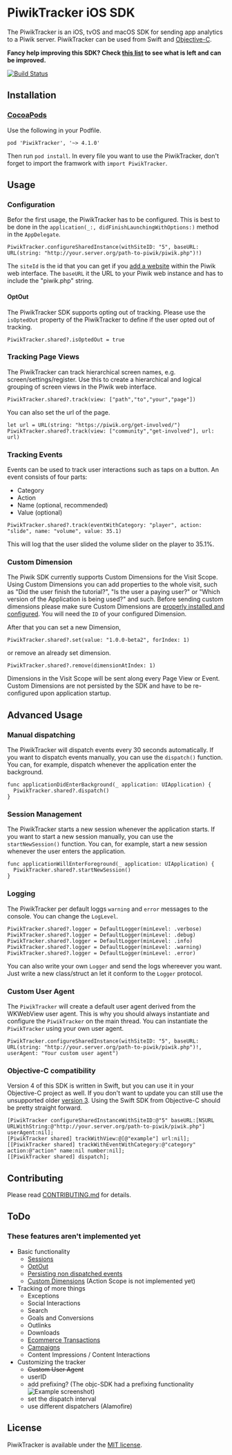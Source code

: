 # PiwikTracker iOS SDK

The PiwikTracker is an iOS, tvOS and macOS SDK for sending app analytics to a Piwik server. PiwikTracker can be used from Swift and [Objective-C](#objective-c-compatibility).

**Fancy help improving this SDK? Check [this list](https://github.com/piwik/piwik-sdk-ios/issues?utf8=✓&q=is%3Aopen%20is%3Aissue%20label%3Adiscussion%20label%3Aswift3) to see what is left and can be improved.**

[![Build Status](https://travis-ci.org/piwik/piwik-sdk-ios.svg?branch=develop)](https://travis-ci.org/piwik/piwik-sdk-ios)

## Installation
### [CocoaPods](https://cocoapods.org)

Use the following in your Podfile.

```
pod 'PiwikTracker', '~> 4.1.0'
```

Then run `pod install`. In every file you want to use the PiwikTracker, don't forget to import the framwork with `import PiwikTracker`.

## Usage
### Configuration

Befor the first usage, the PiwikTracker has to be configured. This is best to be done in the `application(_:, didFinishLaunchingWithOptions:)` method in the `AppDelegate`.

```
PiwikTracker.configureSharedInstance(withSiteID: "5", baseURL: URL(string: "http://your.server.org/path-to-piwik/piwik.php")!)
```

The `siteId` is the id that you can get if you [add a website](https://piwik.org/docs/manage-websites/#add-a-website) within the Piwik web interface. The `baseURL` it the URL to your Piwik web instance and has to include the "piwik.php" string.

#### OptOut

The PiwikTracker SDK supports opting out of tracking. Please use the `isOptedOut` property of the PiwikTracker to define if the user opted out of tracking.

```
PiwikTracker.shared?.isOptedOut = true
```

### Tracking Page Views

The PiwikTracker can track hierarchical screen names, e.g. screen/settings/register. Use this to create a hierarchical and logical grouping of screen views in the Piwik web interface.

```
PiwikTracker.shared?.track(view: ["path","to","your","page"])
```

You can also set the url of the page. 
```
let url = URL(string: "https://piwik.org/get-involved/")
PiwikTracker.shared?.track(view: ["community","get-involved"], url: url)
```

### Tracking Events

Events can be used to track user interactions such as taps on a button. An event consists of four parts:

- Category
- Action
- Name (optional, recommended)
- Value (optional)

```
PiwikTracker.shared?.track(eventWithCategory: "player", action: "slide", name: "volume", value: 35.1)
```

This will log that the user slided the volume slider on the player to 35.1%.

### Custom Dimension

The Piwik SDK currently supports Custom Dimensions for the Visit Scope. Using Custom Dimensions you can add properties to the whole visit, such as "Did the user finish the tutorial?", "Is the user a paying user?" or "Which version of the Application is being used?" and such. Before sending custom dimensions please make sure Custom Dimensions are [properly installed and configured](https://piwik.org/docs/custom-dimensions/). You will need the `ID` of your configured Dimension.

After that you can set a new Dimension,

```
PiwikTracker.shared?.set(value: "1.0.0-beta2", forIndex: 1)
```

or remove an already set dimension.

```
PiwikTracker.shared?.remove(dimensionAtIndex: 1)
```

Dimensions in the Visit Scope will be sent along every Page View or Event. Custom Dimensions are not persisted by the SDK and have to be re-configured upon application startup.

## Advanced Usage

### Manual dispatching

The PiwikTracker will dispatch events every 30 seconds automatically. If you want to dispatch events manually, you can use the `dispatch()` function. You can, for example, dispatch whenever the application enter the background.

```
func applicationDidEnterBackground(_ application: UIApplication) {
  PiwikTracker.shared?.dispatch()
}
```

### Session Management

The PiwikTracker starts a new session whenever the application starts. If you want to start a new session manually, you can use the `startNewSession()` function. You can, for example, start a new session whenever the user enters the application.

```
func applicationWillEnterForeground(_ application: UIApplication) {
  PiwikTracker.shared?.startNewSession()
}
```

### Logging

The PiwikTracker per default loggs `warning` and `error` messages to the console. You can change the `LogLevel`.

```
PiwikTracker.shared?.logger = DefaultLogger(minLevel: .verbose)
PiwikTracker.shared?.logger = DefaultLogger(minLevel: .debug)
PiwikTracker.shared?.logger = DefaultLogger(minLevel: .info)
PiwikTracker.shared?.logger = DefaultLogger(minLevel: .warning)
PiwikTracker.shared?.logger = DefaultLogger(minLevel: .error)
```

You can also write your own `Logger` and send the logs whereever you want. Just write a new class/struct an let it conform to the `Logger` protocol.

### Custom User Agent
The `PiwikTracker` will create a default user agent derived from the WKWebView user agent. This is why you should always instantiate and configure the `PiwikTracker` on the main thread.
You can instantiate the `PiwikTracker` using your own user agent.

```
PiwikTracker.configureSharedInstance(withSiteID: "5", baseURL: URL(string: "http://your.server.org/path-to-piwik/piwik.php")!, userAgent: "Your custom user agent")
```

### Objective-C compatibility

Version 4 of this SDK is written in Swift, but you can use it in your Objective-C project as well. If you don't want to update you can still use the unsupported older [version 3](https://github.com/piwik/piwik-sdk-ios/tree/version-3). Using the Swift SDK from Objective-C should be pretty straight forward.

```
[PiwikTracker configureSharedInstanceWithSiteID:@"5" baseURL:[NSURL URLWithString:@"http://your.server.org/path-to-piwik/piwik.php"] userAgent:nil];
[PiwikTracker shared] trackWithView:@[@"example"] url:nil];
[[PiwikTracker shared] trackWithEventWithCategory:@"category" action:@"action" name:nil number:nil];
[[PiwikTracker shared] dispatch];
```

## Contributing
Please read [CONTRIBUTING.md](https://github.com/piwik/piwik-sdk-ios/blob/swift3/CONTRIBUTING.md) for details.

## ToDo
### These features aren't implemented yet

- Basic functionality
  - [Sessions](https://github.com/piwik/piwik-sdk-ios/issues/136)
  - [OptOut](https://github.com/piwik/piwik-sdk-ios/issues/124)
  - [Persisting non dispatched events](https://github.com/piwik/piwik-sdk-ios/issues/137)
  - [Custom Dimensions](https://github.com/piwik/piwik-sdk-ios/issues/111) (Action Scope is not implemented yet)
- Tracking of more things
  - Exceptions
  - Social Interactions
  - Search
  - Goals and Conversions
  - Outlinks
  - Downloads
  - [Ecommerce Transactions](https://github.com/piwik/piwik-sdk-ios/issues/110)
  - [Campaigns](https://github.com/piwik/piwik-sdk-ios/issues/109)
  - Content Impressions / Content Interactions
- Customizing the tracker
  - ~~Custom User Agent~~
  - userID
  - add prefixing? (The objc-SDK had a prefixing functionality ![Example screenshot](http://piwik.github.io/piwik-sdk-ios/piwik_prefixing.png))
  - set the dispatch interval
  - use different dispatchers (Alamofire)

## License

PiwikTracker is available under the [MIT license](LICENSE.md).



